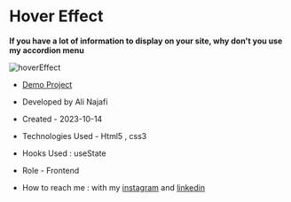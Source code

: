 # Hover Effect 

**If you have a lot of information to display on your site, why don't you use my accordion menu**

![hoverEffect](https://github.com/alinajafiweb/HoverEffect/assets/147813870/531e3e73-d2f3-49d2-84e8-e2b51138cec7)



- [Demo Project](https://alinajafiweb.github.io/HoverEffect/)

- Developed by Ali Najafi

- Created - 2023-10-14

- Technologies Used - Html5 , css3
- Hooks Used : useState 

- Role - Frontend

- How to reach me : with my [instagram](https://www.instagram.com/alinajafi_web) and [linkedin](https://www.linkedin.com/in/alinajafi79/)
